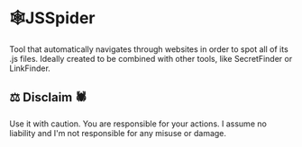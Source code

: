 # :spider_web:JSSpider

Tool that automatically navigates through websites in order to spot all of its .js files. Ideally created to be combined with other tools, like SecretFinder or LinkFinder.

## :balance_scale: Disclaim :spider:

Use it with caution. You are responsible for your actions. I assume no liability and I'm not responsible for any misuse or damage.